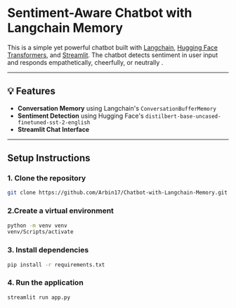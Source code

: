 #  Sentiment-Aware Chatbot with Langchain Memory

This is a simple yet powerful chatbot built with [Langchain](https://github.com/langchain-ai/langchain), [Hugging Face Transformers](https://huggingface.co/transformers/), and [Streamlit](https://streamlit.io/). 
The chatbot detects sentiment in user input and responds empathetically, cheerfully, or neutrally .

---

## 💡 Features

-  **Conversation Memory** using Langchain's `ConversationBufferMemory`
-  **Sentiment Detection** using Hugging Face's `distilbert-base-uncased-finetuned-sst-2-english`
-  **Streamlit Chat Interface**

---

## Setup Instructions

### 1. Clone the repository
```bash
git clone https://github.com/Arbin17/Chatbot-with-Langchain-Memory.git
```
### 2.Create a virtual environment
```bash
python -m venv venv
venv/Scripts/activate
```

### 3. Install dependencies
```bash
pip install -r requirements.txt
```
### 4. Run the application
```bash
streamlit run app.py
```